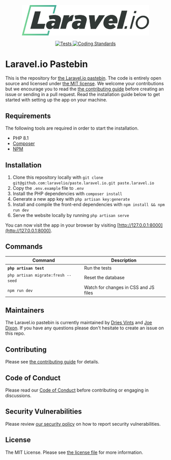 <p align="center">
    <img src="https://github.com/laravelio/art/blob/main/laravelio-logo-lg.svg" width="400" />
</p>

<p align="center">
    <a href="https://github.com/laravelio/paste.laravel.io/actions?query=workflow%3ATests">
        <img src="https://github.com/laravelio/paste.laravel.io/workflows/Tests/badge.svg" alt="Tests" />
    </a>
    <a href="https://github.com/laravelio/paste.laravel.io/actions/workflows/coding-standards.yml">
        <img src="https://github.com/laravelio/paste.laravel.io/actions/workflows/coding-standards.yml/badge.svg" alt="Coding Standards" />
    </a>
</p>

# Laravel.io Pastebin

This is the repository for [the Laravel.io pastebin](https://paste.laravel.io). The code is entirely open source and licensed under [the MIT license](license.md). We welcome your contributions but we encourage you to read the [the contributing guide](CONTRIBUTING.md) before creating an issue or sending in a pull request. Read the installation guide below to get started with setting up the app on your machine.

## Requirements

The following tools are required in order to start the installation.

- PHP 8.1
- [Composer](https://getcomposer.org/download/)
- [NPM](https://docs.npmjs.com/downloading-and-installing-node-js-and-npm)

## Installation

1. Clone this repository locally with `git clone git@github.com:laravelio/paste.laravel.io.git paste.laravel.io`
2. Copy the `.env.example` file to `.env`
3. Install the PHP dependencies with `composer install`
4. Generate a new app key with `php artisan key:generate`
5. Install and compile the front-end dependencies with `npm install && npm run dev`
6. Serve the website locally by running `php artisan serve`

You can now visit the app in your browser by visiting [http://127.0.0.1:8000](http://127.0.0.1:8000).

## Commands

Command | Description
--- | ---
**`php artisan test`** | Run the tests
`php artisan migrate:fresh --seed` | Reset the database
`npm run dev` | Watch for changes in CSS and JS files

## Maintainers

The Laravel.io pastebin is currently maintained by [Dries Vints](https://github.com/driesvints) and [Joe Dixon](https://github.com/joedixon). If you have any questions please don't hesitate to create an issue on this repo.

## Contributing

Please see [the contributing guide](contributing.md) for details.

## Code of Conduct

Please read our [Code of Conduct](CODE_OF_CONDUCT.md) before contributing or engaging in discussions.

## Security Vulnerabilities

Please review [our security policy](.github/SECURITY.md) on how to report security vulnerabilities.

## License

The MIT License. Please see [the license file](license.md) for more information.
